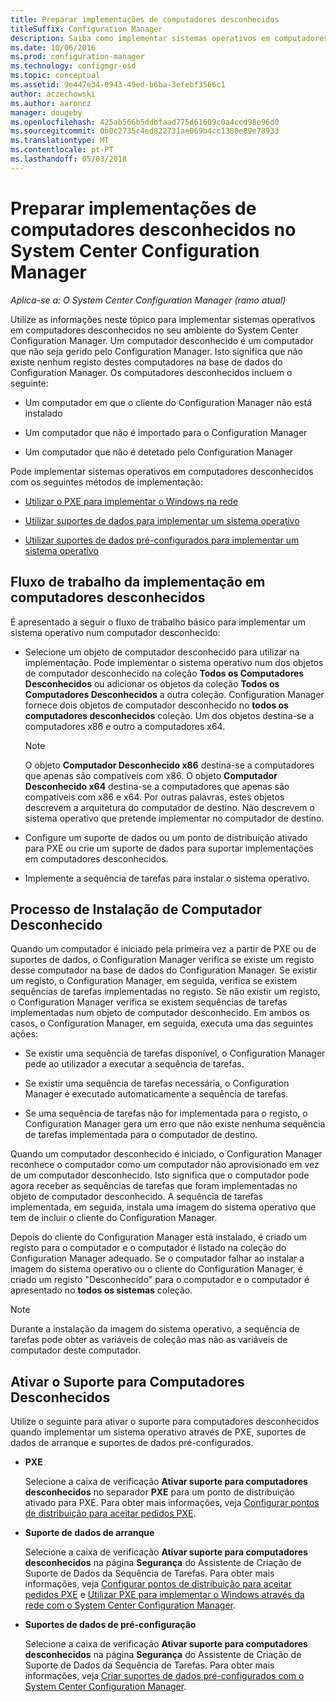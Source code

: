 ```yaml
---
title: Preparar implementações de computadores desconhecidos
titleSuffix: Configuration Manager
description: Saiba como implementar sistemas operativos em computadores que não são geridos pelo Configuration Manager no seu ambiente do System Center Configuration Manager.
ms.date: 10/06/2016
ms.prod: configuration-manager
ms.technology: configmgr-osd
ms.topic: conceptual
ms.assetid: 9e447e34-0943-49ed-b6ba-3efebf3566c1
author: aczechowski
ms.author: aaroncz
manager: dougeby
ms.openlocfilehash: 425ab566b5ddbfaad775d61609c0a4ccd98e96d0
ms.sourcegitcommit: 0b0c2735c4ed822731ae069b4cc1380e89e78933
ms.translationtype: MT
ms.contentlocale: pt-PT
ms.lasthandoff: 05/03/2018
---
```

# <a name="prepare-for-unknown-computer-deployments-in-system-center-configuration-manager"></a>Preparar implementações de computadores desconhecidos no System Center Configuration Manager

*Aplica-se a: O System Center Configuration Manager (ramo atual)*

Utilize as informações neste tópico para implementar sistemas operativos em computadores desconhecidos no seu ambiente do System Center Configuration Manager. Um computador desconhecido é um computador que não seja gerido pelo Configuration Manager. Isto significa que não existe nenhum registo destes computadores na base de dados do Configuration Manager. Os computadores desconhecidos incluem o seguinte:  

-   Um computador em que o cliente do Configuration Manager não está instalado  

-   Um computador que não é importado para o Configuration Manager  

-   Um computador que não é detetado pelo Configuration Manager  

 Pode implementar sistemas operativos em computadores desconhecidos com os seguintes métodos de implementação:  

-   [Utilizar o PXE para implementar o Windows na rede](../deploy-use/use-pxe-to-deploy-windows-over-the-network.md)  

-   [Utilizar suportes de dados para implementar um sistema operativo](../deploy-use/create-bootable-media.md)  

-   [Utilizar suportes de dados pré-configurados para implementar um sistema operativo](../deploy-use/create-prestaged-media.md)  

## <a name="unknown-computer-deployment-workflow"></a>Fluxo de trabalho da implementação em computadores desconhecidos  
 É apresentado a seguir o fluxo de trabalho básico para implementar um sistema operativo num computador desconhecido:  

-   Selecione um objeto de computador desconhecido para utilizar na implementação. Pode implementar o sistema operativo num dos objetos de computador desconhecido na coleção **Todos os Computadores Desconhecidos** ou adicionar os objetos da coleção **Todos os Computadores Desconhecidos** a outra coleção. Configuration Manager fornece dois objetos de computador desconhecido no **todos os computadores desconhecidos** coleção. Um dos objetos destina-se a computadores x86 e outro a computadores x64.  

    > [!NOTE]  
    >  O objeto **Computador Desconhecido x86** destina-se a computadores que apenas são compatíveis com x86. O objeto **Computador Desconhecido x64** destina-se a computadores que apenas são compatíveis com x86 e x64. Por outras palavras, estes objetos descrevem a arquitetura do computador de destino. Não descrevem o sistema operativo que pretende implementar no computador de destino.  

-   Configure um suporte de dados ou um ponto de distribuição ativado para PXE ou crie um suporte de dados para suportar implementações em computadores desconhecidos.  

-   Implemente a sequência de tarefas para instalar o sistema operativo.  

## <a name="unknown-computer-installation-process"></a>Processo de Instalação de Computador Desconhecido  
 Quando um computador é iniciado pela primeira vez a partir de PXE ou de suportes de dados, o Configuration Manager verifica se existe um registo desse computador na base de dados do Configuration Manager. Se existir um registo, o Configuration Manager, em seguida, verifica se existem sequências de tarefas implementadas no registo. Se não existir um registo, o Configuration Manager verifica se existem sequências de tarefas implementadas num objeto de computador desconhecido. Em ambos os casos, o Configuration Manager, em seguida, executa uma das seguintes ações:  

-   Se existir uma sequência de tarefas disponível, o Configuration Manager pede ao utilizador a executar a sequência de tarefas.  

-   Se existir uma sequência de tarefas necessária, o Configuration Manager é executado automaticamente a sequência de tarefas.  

-   Se uma sequência de tarefas não for implementada para o registo, o Configuration Manager gera um erro que não existe nenhuma sequência de tarefas implementada para o computador de destino.  

 Quando um computador desconhecido é iniciado, o Configuration Manager reconhece o computador como um computador não aprovisionado em vez de um computador desconhecido. Isto significa que o computador pode agora receber as sequências de tarefas que foram implementadas no objeto de computador desconhecido. A sequência de tarefas implementada, em seguida, instala uma imagem do sistema operativo que tem de incluir o cliente do Configuration Manager.  

 Depois do cliente do Configuration Manager está instalado, é criado um registo para o computador e o computador é listado na coleção do Configuration Manager adequado. Se o computador falhar ao instalar a imagem do sistema operativo ou o cliente do Configuration Manager, é criado um registo "Desconhecido" para o computador e o computador é apresentado no **todos os sistemas** coleção.  

> [!NOTE]  
>  Durante a instalação da imagem do sistema operativo, a sequência de tarefas pode obter as variáveis de coleção mas não as variáveis de computador deste computador.  

##  <a name="BKMK_EnablingUnknown"></a> Ativar o Suporte para Computadores Desconhecidos  
 Utilize o seguinte para ativar o suporte para computadores desconhecidos quando implementar um sistema operativo através de PXE, suportes de dados de arranque e suportes de dados pré-configurados.  

-   **PXE**  

     Selecione a caixa de verificação **Ativar suporte para computadores desconhecidos** no separador **PXE** para um ponto de distribuição ativado para PXE. Para obter mais informações, veja [Configurar pontos de distribuição para aceitar pedidos PXE](prepare-site-system-roles-for-operating-system-deployments.md#BKMK_PXEDistributionPoint).  

-   **Suporte de dados de arranque**  

     Selecione a caixa de verificação **Ativar suporte para computadores desconhecidos** na página **Segurança** do Assistente de Criação de Suporte de Dados da Sequência de Tarefas. Para obter mais informações, veja [Configurar pontos de distribuição para aceitar pedidos PXE](prepare-site-system-roles-for-operating-system-deployments.md#BKMK_PXEDistributionPoint) e [Utilizar PXE para implementar o Windows através da rede com o System Center Configuration Manager](../deploy-use/use-pxe-to-deploy-windows-over-the-network.md).  

-   **Suportes de dados de pré-configuração**  

     Selecione a caixa de verificação **Ativar suporte para computadores desconhecidos** na página **Segurança** do Assistente de Criação de Suporte de Dados da Sequência de Tarefas. Para obter mais informações, veja [Criar suportes de dados pré-configurados com o System Center Configuration Manager](../deploy-use/create-prestaged-media.md).  
